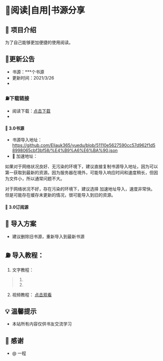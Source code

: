 
# 📕阅读|自用|书源分享

## :mega: 项目介绍
为了自己能够更加便捷的使用阅读。

## 🚗更新公告
- 书源：***个书源
- 更新时间：2021/3/26
-

### ⛽下载链接
- 阅读下载：[点击下载](https://ljyfx.lanzous.com/irY7Dncijda)
-

#### :ledger: 3.0书源
- 书源导入地址：https://github.com/Eliauk365/yuedu/blob/51110e5627590cc57d962f1d58998065cbf3bf58/%E4%B9%A6%E6%BA%90.json
- :bullettrain_side: 加速地址：

如果对于网络状况良好、无污染的环境下，建议直接复制书源导入地址，因为可以第一获取到最新的资源。因为服务器在境外，可能导入响应时间和速度稍长，但因为文件小，所以通常问题不大。

对于网络状况不好，存在污染的环境下，建议选择 加速地址导入，速度非常快。但是可能存在缓存未更新的情况，很可能导入到旧的资源。

#### :satellite: 3.0订阅源

## :memo: 导入方案
- 建议删除旧书源，重新导入到最新书源

## :fuelpump: 导入教程：
1. 文字教程：
> 1.
> 2.



2. 视频教程：
[点击观看](https://www.bilibili.com/video/av584457207/)


## :bulb: 温馨提示
- 本站所有内容仅供书友交流学习

## :tada: 感谢
- @ 一程
